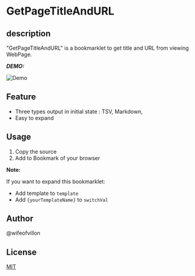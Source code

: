 # GetPageTitleAndURL

## description

"GetPageTitleAndURL" is a bookmarklet to get title and URL from viewing WebPage.

***DEMO:***

![Demo](http://example.com)

## Feature

- Three types output in initial state : TSV, Markdown, <a />
- Easy to expand

## Usage

1. Copy the source
2. Add to Bookmark of your browser

**Note:**

If you want to expand this bookmarklet:

- Add template to `template`
- Add `{yourTemplateName}` to
`switchVal`

## Author

@wifeofvillon

## License

[MIT](http://b4b4r07.mit-license.org)
